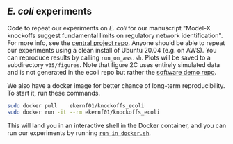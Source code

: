 ## *E. coli* experiments

Code to repeat our experiments on *E. coli* for our manuscript "Model-X knockoffs suggest fundamental limits on regulatory network identification". For more info, see the [central project repo](https://github.com/ekernf01/knockoffs_paper). Anyone should be able to repeat our experiments using a clean install of Ubuntu 20.04 (e.g. on AWS). You can reproduce results by calling `run_on_aws.sh`. Plots will be saved to a subdirectory `v35/figures`. Note that figure 2C uses entirely simulated data and is not generated in the ecoli repo but rather the [software demo repo](https://github.com/ekernf01/knockoffs_quick_demo).

We also have a docker image for better chance of long-term reproducibility. To start it, run these commands.

```sh
sudo docker pull    ekernf01/knockoffs_ecoli
sudo docker run -it --rm ekernf01/knockoffs_ecoli
```

This will land you in an interactive shell in the Docker container, and you can run our experiments by running [`run_in_docker.sh`](https://github.com/ekernf01/knockoffs_ecoli/blob/main/run_in_docker.sh).
